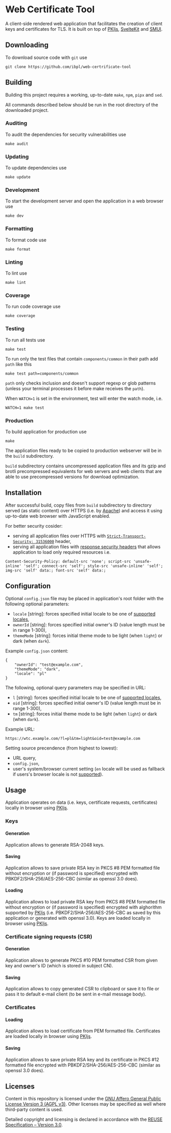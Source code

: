 <!--
SPDX-License-Identifier: AGPL-3.0-only
SPDX-FileCopyrightText: 2024 Informatyka Boguslawski sp. z o.o. sp.k. <https://www.ib.pl>
-->

# Web Certificate Tool

A client-side rendered web application that facilitates the creation of client keys and certificates for TLS. It is built on top of [PKIjs](https://pkijs.org/), [SvelteKit](https://kit.svelte.dev/) and [SMUI](https://sveltematerialui.com/).

## Downloading

To download source code with `git` use

```
git clone https://github.com/ibpl/web-certrificate-tool
```

## Building

Building this project requires a working, up-to-date `make`, `npm`, `pipx` and `sed`.

All commands described below should be run in the root directory of the downloaded project.

### Auditing

To audit the dependencies for security vulnerabilities use

```
make audit
```

### Updating

To update dependencies use

```
make update
```

### Development

To start the development server and open the application in a web browser use

```
make dev
```

### Formatting

To format code use

```
make format
```

### Linting

To lint use

```
make lint
```

### Coverage

To run code coverage use

```
make coverage
```

### Testing

To run all tests use

```
make test
```

To run only the test files that contain `components/common` in their path add `path` like this

```
make test path=components/common
```

`path` only checks inclusion and doesn't support regexp or glob patterns (unless your terminal processes it before make receives the `path`).

When `WATCH=1` is set in the environment, test will enter the watch mode, i.e.

```
WATCH=1 make test
```

### Production

To build application for production use

```
make
```

The application files ready to be copied to production webserver will be in the `build` subdirectory.

`build` subdirectory contains uncompressed application files and its gzip and brotli precompressed equivalents for web servers and web clients that are able to use precompressed versions for download optimization.

## Installation

After successful build, copy files from `build` subdirectory to directory served (as static content) over HTTPS (i.e. by [Apache](https://httpd.apache.org/)) and access it using up-to-date web browser with JavaScript enabled.

For better security cosider:

- serving all application files over HTTPS with [`Strict-Transport-Security: 31536000`](https://developer.mozilla.org/en-US/docs/Web/HTTP/Headers/Strict-Transport-Security) header,
- serving all application files with [response security headers](https://developer.mozilla.org/en-US/docs/Web/HTTP/CSP) that allows application to load only required resources i.e.

```
Content-Security-Policy: default-src 'none'; script-src 'unsafe-inline' 'self'; connect-src 'self'; style-src 'unsafe-inline' 'self'; img-src 'self' data:; font-src 'self' data:;
```

## Configuration

Optional `config.json` file may be placed in application's root folder with the following optional parameters:

- `locale` [string]: forces specified initial locale to be one of [supported locales](src/lib/i18n/lang.json),
- `ownerId` [string]: forces specified initial owner's ID (value length must be in range 1-300),
- `themeMode` [string]: forces initial theme mode to be light (when `light`) or dark (when `dark`).

Example `config.json` content:

```
{
	"ownerId": "test@example.com",
	"themeMode": "dark",
	"locale": "pl"
}
```

The following, optional query parameters may be specified in URL:

- `l` [string]: forces specified initial locale to be one of [supported locales](src/lib/i18n/lang.json),
- `oid` [string]: forces specified initial owner's ID (value length must be in range 1-300),
- `tm` [string]: forces initial theme mode to be light (when `light`) or dark (when `dark`).

Example URL:

```
https://wtc.example.com/?l=pl&tm=light&oid=test@example.com
```

Setting source precendence (from highest to lowest):

- URL query,
- `config.json`,
- user's system/browser current setting (`en` locale will be used as fallback if users's browser locale is not [supported](src/lib/i18n/lang.json)).

## Usage

Application operates on data (i.e. keys, certificate requests, certificates) locally in browser using [PKIjs](https://pkijs.org/).

### Keys

#### Generation

Application allows to generate RSA-2048 keys.

#### Saving

Application allows to save private RSA key in PKCS #8 PEM formatted file without encryption or (if password is specified) encrypted with PBKDF2/SHA-256/AES-256-CBC (similar as openssl 3.0 does).

#### Loading

Application allows to load private RSA key from PKCS #8 PEM formatted file without encryption or (if password is specified) encrypted with alghorithm supported by [PKIjs](https://pkijs.org/) (i.e. PBKDF2/SHA-256/AES-256-CBC as saved by this application or generated with openssl 3.0). Keys are loaded locally in browser using [PKIjs](https://pkijs.org/).

### Certificate signing requests (CSR)

#### Generation

Application allows to generate PKCS #10 PEM formatted CSR from given key and owner's ID (which is stored in subject CN).

#### Saving

Application allows to copy generated CSR to clipboard or save it to file or pass it to default e-mail client (to be sent in e-mail message body).

### Certificates

#### Loading

Application allows to load certificate from PEM formatted file. Certificates are loaded locally in browser using [PKIjs](https://pkijs.org/).

#### Saving

Application allows to save private RSA key and its certificate in PKCS #12 formatted file encrypted with PBKDF2/SHA-256/AES-256-CBC (similar as openssl 3.0 does).

## Licenses

Content in this repository is licensed under the [GNU Affero General Public License Version 3 (AGPL v3)](LICENSES/AGPL-3.0-only.txt). Other licenses may be specified as well where third-party content is used.

Detailed copyright and licensing is declared in accordance with the [REUSE Specification – Version 3.0](https://reuse.software/spec/).
